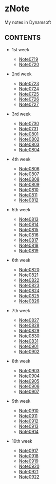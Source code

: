 # zNote

My notes in Dynamsoft



## CONTENTS
* 1st week
    - [Note0719](Note0719.md)
    - [Note0720](Note0720.md)
    
* 2nd week
    - [Note0723](Note0723.md)
    - [Note0724](Note0724.md)
    - [Note0725](Note0725.md)
    - [Note0726](Note0726.md)
    - [Note0727](Note0727.md)

* 3rd week
    - [Note0730](Note0730.md)
    - [Note0731](Note0731.md)
    - [Note0801](Note0801.md)
    - [Note0802](Note0802.md)
    - [Note0803](Note0803.md)
    - [Note0804](Note0804.md)

* 4th week
    - [Note0806](Note0806.md)
    - [Note0807](Note0807.md)
    - [Note0808](Note0808.md)
    - [Note0809](Note0809.md)
    - [Note0810](Note0810.md)
    - [Note0811](Note0811.md)
    - [Note0812](Note0812.md)

* 5th week
    - [Note0813](Note0813.md)
    - [Note0814](Note0814.md)
    - [Note0815](Note0815.md)
    - [Note0816](Note0816.md)
    - [Note0817](Note0817.md)
    - [Note0818](Note0818.md)
    - [Note0819](Note0819.md)
* 6th week
    - [Note0820](Note0820.md)
    - [Note0821](Note0821.md)
    - [Note0822](Note0822.md)
    - [Note0823](Note0823.md)
    - [Note0824](Note0824.md)
    - [Note0825](Note0825.md)
    - [Note0826](Note0826.md)
* 7th week
    - [Note0827](Note0827.md)
    - [Note0828](Note0828.md)
    - [Note0829](Note0829.md)
    - [Note0830](Note0830.md)
    - [Note0831](Note0831.md)
    - [Note0901](Note0901.md)
    - [Note0902](Note0902.md)
* 8th week
    - [Note0903](Note0903.md)
    - [Note0904](Note0904.md)
    - [Note0905](Note0905.md)
    - [Note0906](Note0906.md)
    - [Note0907](Note0907.md)
* 9th week
    - [Note0910](Note0910.md)
    - [Note0911](Note0911.md)
    - [Note0912](Note0912.md)
    - [Note0913](Note0913.md)
    - [Note0914](Note0914.md)
* 10th week
    - [Note0917](Note0917.md)
    - [Note0918](Note0918.md)
    - [Note0919](Note0919.md)
    - [Note0920](Note0920.md)
    - [Note0921](Note0921.md)
    - [Note0922](Note0922.md)

